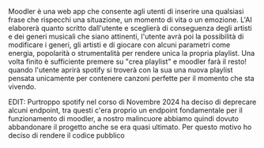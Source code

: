 Moodler è una web app che consente agli utenti di inserire una qualsiasi frase che rispecchi una situazione, un momento di vita o un emozione.
L'AI elaborerà quanto scritto dall'utente e sceglierà di conseguenza degli artisti e dei generi musicali che siano attinenti, l'utente avrà poi la possibilità di modificare i generi, gli artisti e di giocare con alcuni parametri come energia, popolarità o strumentalità per rendere unica la propria playlist.
Una volta finito è sufficiente premere su "crea playlist" e moodler farà il resto! quando l'utente aprirà spotify si troverà con la sua una nuova playlist pensata unicamente per contenere canzoni perfette per il momento che sta vivendo.

EDIT: Purtroppo spotify nel corso di Novembre 2024 ha deciso di deprecare alcuni endpoint, tra questi c'era proprio un endpoint fondamentale per il funzionamento di moodler, a nostro malincuore abbiamo quindi dovuto abbandonare il progetto anche se era quasi ultimato. Per questo motivo ho deciso di rendere il codice pubblico
